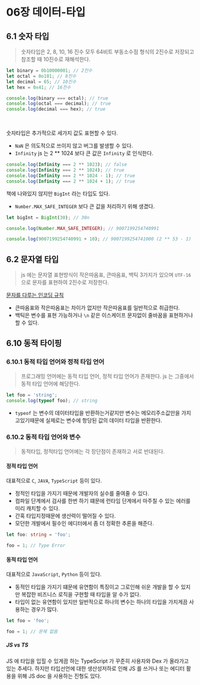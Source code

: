 # 06장 데이터-타입

## 6.1 숫자 타입

> 숫자타입은 2, 8, 10, 16 진수 모두 64비트 부동소수점 형식의 2진수로 저장되고 참조할 때 10진수로 재해석한다.

```js
let binary = 0b10000001; // 2진수
let octal = 0o101; // 8진수
let decimal = 65; // 10진수
let hex = 0x41; // 16진수

console.log(binary === octal); // true
console.log(octal === decimal); // true
console.log(decimal === hex); // true
```

<br>

숫자타입은 추가적으로 세가지 값도 표현할 수 있다.

- `NaN` 은 의도적으로 쓰이지 않고 버그를 발생할 수 있다.
- `Infinity` js 는 2 \*\* 1024 보다 큰 값은 `Infinity` 로 인식한다.

```js
console.log(Infinity === 2 ** 1023); // false
console.log(Infinity === 2 ** 1024); // true
console.log(Infinity === 2 ** 1024 - 1); // true
console.log(Infinity === 2 ** 1024 + 1); // true
```

책에 나와있지 않지만 `BigInt` 라는 타입도 있다.

- `Number.MAX_SAFE_INTEGER` 보다 큰 값을 처리하기 위해 생겼다.

```js
let bigInt = BigInt(30); // 30n

console.log(Number.MAX_SAFE_INTEGER); // 9007199254740991

console.log(9007199254740991 + 10); // 9007199254741000 (2 ** 53 - 1)
```

## 6.2 문자열 타입

> js 에는 문자열 표현방식이 작은따옴표, 큰따옴표, 백틱 3가지가 있으며 `UTF-16` 으로 문자를 표현하여 2진수로 저장한다.

[문자를 다루는 인코딩 규칙](https://www.youtube.com/watch?v=6hvJr0-adtg)

- 큰따옴표와 작은따옴표는 차이가 없지만 작은따옴표를 일반적으로 취급한다.
- 백틱은 변수를 표현 가능하거나 `\n` 같은 이스케이프 문자없이 줄바꿈을 표현하거나 할 수 있다.

## 6.10 동적 타이핑

### 6.10.1 동적 타입 언어와 정적 타입 언어

> 프로그래밍 언어에는 동적 타입 언어, 정적 타입 언어가 존재한다. js 는 그중에서 동적 타입 언어에 해당한다.

```js
let foo = 'string';
console.log(typeof foo); // string
```

- `typeof` 는 변수의 데이터타입을 반환하는거같지만 변수는 메모리주소값만을 가지고있기때문에 실제로는 변수에 항당된 값의 데이터 타입을 반환한다.

### 6.10.2 동적 타입 언어와 변수

> 동적타입, 정적타입 언어에는 각 장단점이 존재하고 서로 반대된다.

#### 정적 타입 언어

대표적으로 `C`, `JAVA`, `TypeScript` 등이 있다.

- 정적인 타입을 가지기 때문에 개발자의 실수를 줄여줄 수 있다.
- 컴파일 단계에서 검사를 한번 하기 떄문에 런타임 단계에서 마주칠 수 있는 에러를 미리 캐치할 수 있다.
- 간혹 타입지정때문에 생산력이 떨어질 수 있다.
- 모던한 개발에서 필수인 에디터에서 좀 더 정확한 추론을 해준다.

```ts
let foo: string = 'foo';

foo = 1; // Type Error
```

#### 동적 타입 언어

대표적으로 `JavaScript`, `Python` 등이 있다.

- 동적인 타입을 가지기 떄문에 유연함이 특징이고 그로인해 쉬운 개발을 할 수 있지만 복잡한 비즈니스 로직을 구현할 때 타입을 알 수가 없다.
- 타입이 없는 유연함이 있지만 일반적으로 하나의 변수는 하나의 타입을 가지게끔 사용하는 경우가 많다.

```js
let foo = 'foo';

foo = 1; // 문제 없음
```

##### JS vs TS

JS 에 타입을 입힐 수 있게끔 하는 TypeScript 가 꾸준히 사용자와 Dex 가 올라가고 있는 추세다.
하지만 타입선언에 대한 생산성저하로 인해 JS 를 쓰거나 또는 에디터 활용을 위해 JS doc 을 사용하는 진형도 있다.
